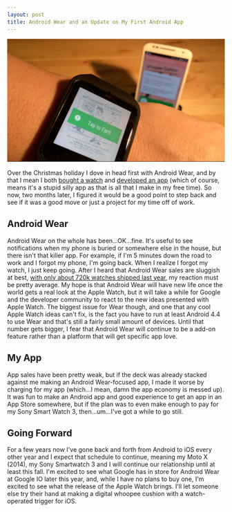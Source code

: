 ```yaml
---
layout: post
title: Android Wear and an Update on My First Android App
---
```


![image](/public/images/remote-whoopee.png "Remote Whoopee Cushion App")

Over the Christmas holiday I dove in head first with Android Wear, and by that I mean I both [bought a watch](http://www.theverge.com/2015/2/19/8069219/sony-smartwatch-3-review-android-wear) and [developed an app](https://play.google.com/store/apps/details?id=io.github.mikeflynn.remotewhoopeecushion) (which of course, means it's a stupid silly app as that is all that I make in my free time). So now, two months later, I figured it would be a good point to step back and see if it was a good move or just a project for my time off of work.

## Android Wear

Android Wear on the whole has been...OK...fine. It's useful to see notifications when my phone is buried or somewhere else in the house, but there isn't that killer app. For example, if I'm 5 minutes down the road to work and I forgot my phone, I'm going back. When I realize I forgot my watch, I just keep going. After I heard that Android Wear sales are sluggish at best, [with only about 720k watches shipped last year](http://recode.net/2015/02/11/android-wear-watch-sales-are-running-slow/), my reaction must be pretty average. My hope is that Android Wear will have new life once the world gets a real look at the Apple Watch, but it will take a while for Google and the developer community to react to the new ideas presented with Apple Watch. The biggest issue for Wear though, and one that any cool Apple Watch ideas can't fix, is the fact you have to run at least Android 4.4 to use Wear and that's still a fairly small amount of devices. Until that number gets bigger, I fear that Android Wear will continue to be a add-on feature rather than a platform that will get specific app love.

## My App

App sales have been pretty weak, but if the deck was already stacked against me making an Android Wear-focused app, I made it worse by charging for my app (which...I mean, damn the app economy is messed up). It was fun to make an Android app and good experience to get an app in an App Store somewhere, but if the plan was to even make enough to pay for my Sony Smart Watch 3, then...um...I've got a while to go still.

## Going Forward

For a few years now I've gone back and forth from Android to iOS every other year and I expect that schedule to continue, meaning my Moto X (2014), my Sony Smartwatch 3 and I will continue our relationship until at least this fall. I'm excited to see what Google has in store for Android Wear at Google IO later this year, and, while I have no plans to buy one, I'm excited to see what the release of the Apple Watch brings. I'll let someone else try their hand at making a digital whoopee cushion with a watch-operated trigger for iOS.

